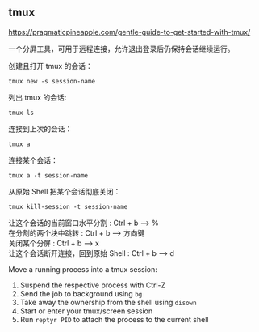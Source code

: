 ## tmux

https://pragmaticpineapple.com/gentle-guide-to-get-started-with-tmux/

一个分屏工具，可用于远程连接，允许退出登录后仍保持会话继续运行。

创建且打开 tmux 的会话：

```
tmux new -s session-name
```

列出 tmux 的会话:

```
tmux ls
```

连接到上次的会话：

```
tmux a
```

连接某个会话：

```
tmux a -t session-name
```

从原始 Shell 把某个会话彻底关闭：

```
tmux kill-session -t session-name
```

让这个会话的当前窗口水平分割 : Ctrl + b --> %<br />
在分割的两个块中跳转 : Ctrl + b --> 方向键<br />
关闭某个分屏 : Ctrl + b --> x<br />
让这个会话断开连接，回到原始 Shell : Ctrl + b --> d

Move a running process into a tmux session:

1. Suspend the respective process with Ctrl-Z
2. Send the job to background using `bg`
3. Take away the ownership from the shell using `disown`
4. Start or enter your tmux/screen session
5. Run `reptyr PID` to attach the process to the current shell
